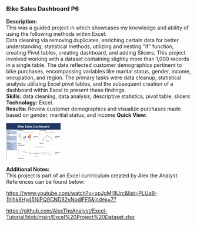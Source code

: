 ### Bike Sales Dashboard P6

**Description:**  
This was a guided project in which showcases my knowledge and ability of using the following methods within Excel:  
Data cleaning via removing duplicates, enriching certain data for better understanding, statistical methods, utilizing and nesting "if" function, creating Pivot tables, creating dashboard, and adding Slicers. 
This project involved working with a dataset containing slightly more than 1,000 records in a single table. The data reflected customer demographics pertinent to bike purchases, encompassing variables like marital status, gender, income, occupation, and region. The primary tasks were data cleanup, statistical analysis utilizing Excel pivot tables, and the subsequent creation of a dashboard within Excel to present these findings.  
**Skills:** data cleaning, data analysis, descriptive statistics, pivot table, slicers  
**Technology:** Excel.  
**Results:** Review customer demographics and visualize purchases made based on gender, maritial status, and income
**Quick View:**  

<img src="https://github.com/mher12/bike_sales_dashboard/blob/main/Screenshot%202025-05-14%20202649.png" width="150" height="100">

**Additional Notes:**  
This project is part of an Excel currriculum created by Alex the Analyst.  
References can be found below:  

<https://www.youtube.com/watch?v=opJgMj1IUrc&list=PLUaB-1hjhk8Hyd5NiPQ9CND82vNodlFF5&index=7?>  

<https://github.com/AlexTheAnalyst/Excel-Tutorial/blob/main/Excel%20Project%20Dataset.xlsx>

